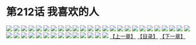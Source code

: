 # 第212话 我喜欢的人
![](https://s2.baozimh.com/scomic/sanyanxiaotianlu-samanhua/0/211-w1n9/1.jpg)
![](https://s2.baozimh.com/scomic/sanyanxiaotianlu-samanhua/0/211-w1n9/2.jpg)
![](https://s2.baozimh.com/scomic/sanyanxiaotianlu-samanhua/0/211-w1n9/3.jpg)
![](https://s2.baozimh.com/scomic/sanyanxiaotianlu-samanhua/0/211-w1n9/4.jpg)
![](https://s2.baozimh.com/scomic/sanyanxiaotianlu-samanhua/0/211-w1n9/5.jpg)
![](https://s2.baozimh.com/scomic/sanyanxiaotianlu-samanhua/0/211-w1n9/6.jpg)
![](https://s2.baozimh.com/scomic/sanyanxiaotianlu-samanhua/0/211-w1n9/7.jpg)
![](https://s2.baozimh.com/scomic/sanyanxiaotianlu-samanhua/0/211-w1n9/8.jpg)
![](https://s2.baozimh.com/scomic/sanyanxiaotianlu-samanhua/0/211-w1n9/9.jpg)
![](https://s2.baozimh.com/scomic/sanyanxiaotianlu-samanhua/0/211-w1n9/10.jpg)
![](https://s2.baozimh.com/scomic/sanyanxiaotianlu-samanhua/0/211-w1n9/11.jpg)
![](https://s2.baozimh.com/scomic/sanyanxiaotianlu-samanhua/0/211-w1n9/12.jpg)
![](https://s2.baozimh.com/scomic/sanyanxiaotianlu-samanhua/0/211-w1n9/13.jpg)
![](https://s2.baozimh.com/scomic/sanyanxiaotianlu-samanhua/0/211-w1n9/14.jpg)
![](https://s2.baozimh.com/scomic/sanyanxiaotianlu-samanhua/0/211-w1n9/15.jpg)
![](https://s2.baozimh.com/scomic/sanyanxiaotianlu-samanhua/0/211-w1n9/16.jpg)
![](https://s2.baozimh.com/scomic/sanyanxiaotianlu-samanhua/0/211-w1n9/17.jpg)
![](https://s2.baozimh.com/scomic/sanyanxiaotianlu-samanhua/0/211-w1n9/18.jpg)
![](https://s2.baozimh.com/scomic/sanyanxiaotianlu-samanhua/0/211-w1n9/19.jpg)
![](https://s2.baozimh.com/scomic/sanyanxiaotianlu-samanhua/0/211-w1n9/20.jpg)
![](https://s2.baozimh.com/scomic/sanyanxiaotianlu-samanhua/0/211-w1n9/21.jpg)
![](https://s2.baozimh.com/scomic/sanyanxiaotianlu-samanhua/0/211-w1n9/22.jpg)
![](https://s2.baozimh.com/scomic/sanyanxiaotianlu-samanhua/0/211-w1n9/23.jpg)
![](https://s2.baozimh.com/scomic/sanyanxiaotianlu-samanhua/0/211-w1n9/24.jpg)
![](https://s2.baozimh.com/scomic/sanyanxiaotianlu-samanhua/0/211-w1n9/25.jpg)
![](https://s2.baozimh.com/scomic/sanyanxiaotianlu-samanhua/0/211-w1n9/26.jpg)
![](https://s2.baozimh.com/scomic/sanyanxiaotianlu-samanhua/0/211-w1n9/27.jpg)
![](https://s2.baozimh.com/scomic/sanyanxiaotianlu-samanhua/0/211-w1n9/28.jpg)
![](https://s2.baozimh.com/scomic/sanyanxiaotianlu-samanhua/0/211-w1n9/29.jpg)
![](https://s2.baozimh.com/scomic/sanyanxiaotianlu-samanhua/0/211-w1n9/30.jpg)
![](https://s2.baozimh.com/scomic/sanyanxiaotianlu-samanhua/0/211-w1n9/31.jpg)
![](https://s2.baozimh.com/scomic/sanyanxiaotianlu-samanhua/0/211-w1n9/32.jpg)
![](https://s2.baozimh.com/scomic/sanyanxiaotianlu-samanhua/0/211-w1n9/33.jpg)
![](https://s2.baozimh.com/scomic/sanyanxiaotianlu-samanhua/0/211-w1n9/34.jpg)
![](https://s2.baozimh.com/scomic/sanyanxiaotianlu-samanhua/0/211-w1n9/35.jpg)
![](https://s2.baozimh.com/scomic/sanyanxiaotianlu-samanhua/0/211-w1n9/36.jpg)
![](https://s2.baozimh.com/scomic/sanyanxiaotianlu-samanhua/0/211-w1n9/37.jpg)
![](https://s2.baozimh.com/scomic/sanyanxiaotianlu-samanhua/0/211-w1n9/38.jpg)
![](https://s2.baozimh.com/scomic/sanyanxiaotianlu-samanhua/0/211-w1n9/39.jpg)
[【上一章】](./211.md)
[【目录】](./README.md)
[【下一章】](./213.md)
